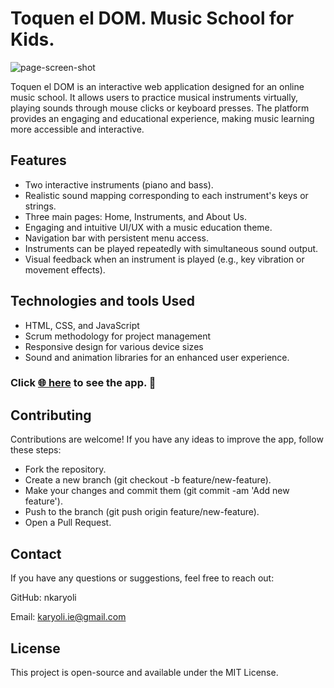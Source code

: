 # Toquen el DOM. Music School for Kids.
![page-screen-shot](https://raw.githubusercontent.com/nkaryoli/Toquen-el-Dom.-Music-School/src/imgs/AppScreenShot.png)

Toquen el DOM is an interactive web application designed for an online music school. It allows users to practice musical instruments virtually, playing sounds through mouse clicks or keyboard presses. The platform provides an engaging and educational experience, making music learning more accessible and interactive.

## Features

- Two interactive instruments (piano and bass).
- Realistic sound mapping corresponding to each instrument's keys or strings.
- Three main pages: Home, Instruments, and About Us.
- Engaging and intuitive UI/UX with a music education theme.
- Navigation bar with persistent menu access.
- Instruments can be played repeatedly with simultaneous sound output.
- Visual feedback when an instrument is played (e.g., key vibration or movement effects).

## Technologies and tools Used

- HTML, CSS, and JavaScript
- Scrum methodology for project management
- Responsive design for various device sizes
- Sound and animation libraries for an enhanced user experience.

### Click [ 🌐 here](https://qr-code-scanner-jet.vercel.app/) to see the app. 🚀

## Contributing
Contributions are welcome! If you have any ideas to improve the app, follow these steps:
- Fork the repository.
- Create a new branch (git checkout -b feature/new-feature).
- Make your changes and commit them (git commit -am 'Add new feature').
- Push to the branch (git push origin feature/new-feature).
- Open a Pull Request.

## Contact
If you have any questions or suggestions, feel free to reach out:

GitHub: nkaryoli

Email: karyoli.ie@gmail.com

## License

This project is open-source and available under the MIT License.
